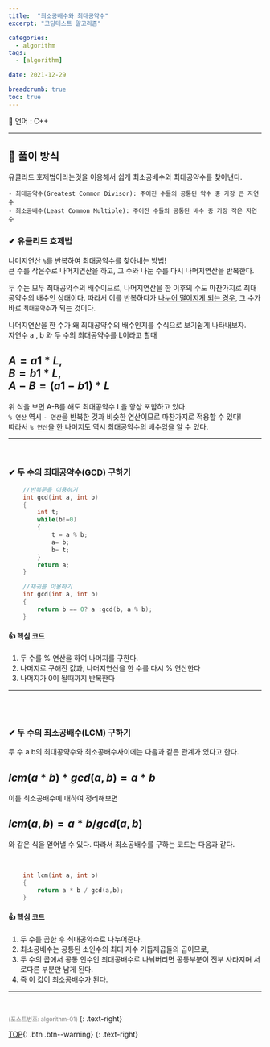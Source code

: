 ```yaml
---
title:  "최소공배수와 최대공약수"
excerpt: "코딩테스트 알고리즘"

categories:
  - algorithm
tags:
  - [algorithm]

date: 2021-12-29

breadcrumb: true
toc: true
---
```


<div class="notice--warning" markdown=1>
<span>📄 언어 : C++  </span> 

 </div>



***
##  🔶 풀이 방식
유클리드 호제법이라는것을 이용해서 쉽게 최소공배수와 최대공약수를 찾아낸다.  

    - 최대공약수(Greatest Common Divisor): 주어진 수들의 공통된 약수 중 가장 큰 자연수 
    - 최소공배수(Least Common Multiple): 주어진 수들의 공통된 배수 중 가장 작은 자연수

### ✔ 유클리드 호제법 
나머지연산 `%`를 반복하여 최대공약수를 찾아내는 방법!  
큰 수를 작은수로 나머지연산을 하고, 그 수와 나눈 수를 다시 나머지연산을 반복한다.  
  
두 수는 모두 최대공약수의 배수이므로, 나머지연산을 한 이후의 수도 마찬가지로 최대공약수의 배수인 상태이다. 따라서 이를 반복하다가 <u>나누어 떨어지게 되는 경우</u>, 그 수가 바로 `최대공약수`가 되는 것이다.

나머지연산을 한 수가 왜 최대공약수의 배수인지를 수식으로 보기쉽게 나타내보자.  
자연수 a , b 와 두 수의 최대공약수를 L이라고 할때

$A = a1 * L$,   
$B = b1 * L$,  
$A - B  = (a1 - b1) *L$  
---
위 식을 보면 A-B를 해도 최대공약수 L을 항상 포함하고 있다.   
`% 연산` 역시 `- 연산`을 반복한 것과 비슷한 연산이므로 마찬가지로 적용할 수 있다!  
따라서 `% 연산`을 한 나머지도 역시 최대공약수의 배수임을 알 수 있다.



---
<br>


### ✔ 두 수의 최대공약수(GCD) 구하기 

```c++
    //반복문을 이용하기
    int gcd(int a, int b)
    {
        int t;
        while(b!=0)
        {
            t = a % b;
            a= b;
            b= t;
        }
        return a;
    }
```

```c++
    //재귀를 이용하기
    int gcd(int a, int b)
    {
        return b == 0? a :gcd(b, a % b);
    }
```
#### 👍 핵심 코드 
1. 두 수를 % 연산을 하여 나머지를 구한다.
2. 나머지로 구해진 값과, 나머지연산을 한 수를 다시 % 연산한다
3. 나머지가 0이 될때까지 반복한다

--- 
<br>
<br>


### ✔ 두 수의 최소공배수(LCM) 구하기 

두 수 a b의 최대공약수와 최소공배수사이에는 다음과 같은 관계가 있다고 한다.  
  
$lcm(a*b)*gcd(a,b) = a*b$  
---
이를 최소공배수에 대하여 정리해보면  

$lcm(a,b) = a * b / gcd(a,b)$
---
와 같은 식을 얻어낼 수 있다. 따라서 최소공배수를 구하는 코드는 다음과 같다.

<br>

```c++
    int lcm(int a, int b)
    {
        return a * b / gcd(a,b);
    }
```
#### 👍 핵심 코드 
1.  두 수를 곱한 후 최대공약수로 나누어준다.
2.  최소공배수는 공통된 소인수의 최대 지수 거듭제곱들의 곱이므로,
3.  두 수의 곱에서 공통 인수인 최대공배수로 나눠버리면 공통부분이 전부 사라지며 서로다른 부분만 남게 된다.
4.  즉 이 값이 최소공배수가 된다.


--- 
<br>





  <small style ="color:gray;">(포스트번호: algorithm-01) </small> 
 {: .text-right}

[TOP](#){: .btn .btn--warning} 
{: .text-right}